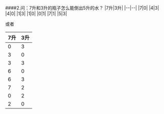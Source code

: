 ####2.问：7升和3升的瓶子怎么能倒出5升的水？
 |7升|3升|
 |--|--|
 |7|0|
 |4|3|
 |4|0|
 |1|3|
 |1|0|
 |0|1|
 |7|1|
 |5|3|
 
 或者
 
 |7升|3升|
 |--|--|
 |0|3|
 |3|0|
 |3|3|
 |6|0|
 |6|3|
 |7|2|
 |0|2|
 |2|0|